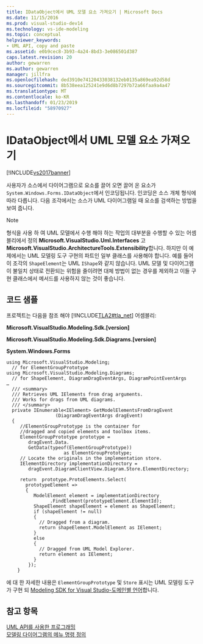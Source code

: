 ```yaml
---
title: IDataObject에서 UML 모델 요소 가져오기 | Microsoft Docs
ms.date: 11/15/2016
ms.prod: visual-studio-dev14
ms.technology: vs-ide-modeling
ms.topic: conceptual
helpviewer_keywords:
- UML API, copy and paste
ms.assetid: e0b9cec8-3b93-4a24-8bd3-3e086501d387
caps.latest.revision: 20
author: gewarren
ms.author: gewarren
manager: jillfra
ms.openlocfilehash: ded3910e74120433038132eb0135a869ea92d58d
ms.sourcegitcommit: 8b538eea125241e9d6d8b7297b72a66faa9a4a47
ms.translationtype: MT
ms.contentlocale: ko-KR
ms.lasthandoff: 01/23/2019
ms.locfileid: "58970927"
---
```

# <a name="get-uml-model-elements-from-idataobject"></a>IDataObject에서 UML 모델 요소 가져오기
[!INCLUDE[vs2017banner](../includes/vs2017banner.md)]

사용자가 소스에서 다이어그램으로 요소를 끌어 오면 끌어 온 요소가 `System.Windows.Forms.IDataObject`에서 인코딩됩니다. 인코딩은 소스 개체 형식에 따라 다릅니다. 다음 조각에서는 소스가 UML 다이어그램일 때 요소를 검색하는 방법을 보여 줍니다.  
  
> [!NOTE]
>  형식을 사용 하 여 UML 모델에서 수행 해야 하는 작업의 대부분을 수행할 수 있는 어셈블리에서 정의 **Microsoft.VisualStudio.Uml.Interfaces** 고  **Microsoft.VisualStudio.ArchitectureTools.Extensibility**합니다. 하지만 이 예제에서는 UML 모델링 도구 구현의 파트인 일부 클래스를 사용해야 합니다. 예를 들어 이 조각의 `ShapeElement`는 UML `IShape`와 같지 않습니다. UML 모델 및 다이어그램이 불일치 상태로 전환되는 위험을 줄이려면 대체 방법이 없는 경우를 제외하고 이들 구현 클래스에서 메서드를 사용하지 않는 것이 좋습니다.  
  
## <a name="code-sample"></a>코드 샘플  
 프로젝트는 다음을 참조 해야 [!INCLUDE[TLA2#tla_net](../includes/tla2sharptla-net-md.md)] 어셈블리:  
  
 **Microsoft.VisualStudio.Modeling.Sdk.[version]**  
  
 **Microsoft.VisualStudio.Modeling.Sdk.Diagrams.[version]**  
  
 **System.Windows.Forms**  
  
```  
using Microsoft.VisualStudio.Modeling;    
  // for ElementGroupPrototype  
using Microsoft.VisualStudio.Modeling.Diagrams;    
  // for ShapeElement, DiagramDragEventArgs, DiagramPointEventArgs  
…   
  /// <summary>  
  /// Retrieves UML IElements from drag arguments.  
  /// Works for drags from UML diagrams.  
  /// </summary>  
  private IEnumerable<IElement> GetModelElementsFromDragEvent  
                  (DiagramDragEventArgs dragEvent)  
  {  
     //ElementGroupPrototype is the container for  
     //dragged and copied elements and toolbox items.  
     ElementGroupPrototype prototype =  
        dragEvent.Data.  
        GetData(typeof(ElementGroupPrototype))  
                     as ElementGroupPrototype;  
     // Locate the originals in the implementation store.  
     IElementDirectory implementationDirectory =   
        dragEvent.DiagramClientView.Diagram.Store.ElementDirectory;  
  
     return  prototype.ProtoElements.Select(  
       prototypeElement =>   
       {  
          ModelElement element = implementationDirectory  
                .FindElement(prototypeElement.ElementId);  
          ShapeElement shapeElement = element as ShapeElement;  
          if (shapeElement != null)  
          {   
            // Dragged from a diagram.  
            return shapeElement.ModelElement as IElement;  
          }  
          else  
          {   
            // Dragged from UML Model Explorer.  
            return element as IElement;  
          }  
        });  
    }  
```  
  
 에 대 한 자세한 내용은 `ElementGroupPrototype` 및 `Store` 표시는 UML 모델링 도구가 구현 되 [Modeling SDK for Visual Studio-도메인별 언어](../modeling/modeling-sdk-for-visual-studio-domain-specific-languages.md)합니다.  
  
## <a name="see-also"></a>참고 항목  
 [UML API를 사용한 프로그래밍](../modeling/programming-with-the-uml-api.md)   
 [모델링 다이어그램의 메뉴 명령 정의](../modeling/define-a-menu-command-on-a-modeling-diagram.md)
